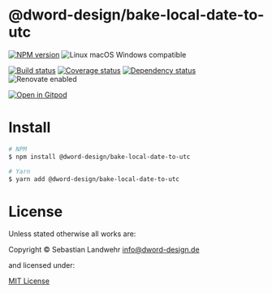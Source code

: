 <!-- TITLE/ -->
# @dword-design/bake-local-date-to-utc
<!-- /TITLE -->

<!-- BADGES/ -->
[![NPM version](https://img.shields.io/npm/v/@dword-design/bake-local-date-to-utc.svg)](https://npmjs.org/package/@dword-design/bake-local-date-to-utc)
![Linux macOS Windows compatible](https://img.shields.io/badge/os-linux%20%7C%C2%A0macos%20%7C%C2%A0windows-blue)

[![Build status](https://img.shields.io/github/workflow/status/dword-design/bake-local-date-to-utc/build)](https://github.com/dword-design/bake-local-date-to-utc/actions)
[![Coverage status](https://img.shields.io/coveralls/dword-design/bake-local-date-to-utc)](https://coveralls.io/github/dword-design/bake-local-date-to-utc)
[![Dependency status](https://img.shields.io/david/dword-design/bake-local-date-to-utc)](https://david-dm.org/dword-design/bake-local-date-to-utc)
![Renovate enabled](https://img.shields.io/badge/renovate-enabled-brightgreen)

[![Open in Gitpod](https://gitpod.io/button/open-in-gitpod.svg)](https://gitpod.io/#https://github.com/dword-design/bake-local-date-to-utc)
<!-- /BADGES -->

<!-- DESCRIPTION/ -->

<!-- /DESCRIPTION -->

<!-- INSTALL/ -->
# Install

```bash
# NPM
$ npm install @dword-design/bake-local-date-to-utc

# Yarn
$ yarn add @dword-design/bake-local-date-to-utc
```
<!-- /INSTALL -->

<!-- LICENSE/ -->
# License

Unless stated otherwise all works are:

Copyright &copy; Sebastian Landwehr <info@dword-design.de>

and licensed under:

[MIT License](https://opensource.org/licenses/MIT)
<!-- /LICENSE -->
